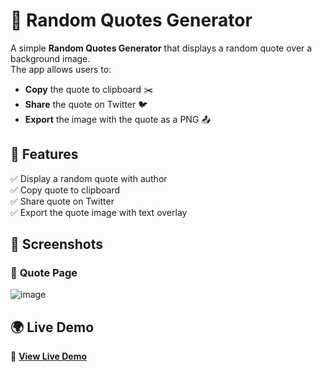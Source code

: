 # 📜 Random Quotes Generator

A simple **Random Quotes Generator** that displays a random quote over a background image.  
The app allows users to:
- **Copy** the quote to clipboard ✂️  
- **Share** the quote on Twitter 🐦  
- **Export** the image with the quote as a PNG 📤  

## 🚀 Features

✅ Display a random quote with author  
✅ Copy quote to clipboard  
✅ Share quote on Twitter  
✅ Export the quote image with text overlay  

## 🎨 Screenshots

### 🔹 **Quote Page**
![image](https://github.com/user-attachments/assets/24a8a6b2-6f9e-4fc6-848f-eb746dfe52c8)


## 🌍 Live Demo

🔗 **[View Live Demo](https://random-quotes-js-opal.vercel.app/)**  
